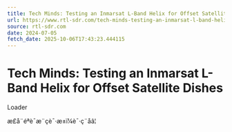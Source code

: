 ```yaml
---
title: Tech Minds: Testing an Inmarsat L-Band Helix for Offset Satellite Dishes
url: https://www.rtl-sdr.com/tech-minds-testing-an-inmarsat-l-band-helix-for-offset-satellite-dishes/
source: rtl-sdr.com
date: 2024-07-05
fetch_date: 2025-10-06T17:43:23.444115
---
```


# Tech Minds: Testing an Inmarsat L-Band Helix for Offset Satellite Dishes

Loader

æ­£å¨éªè¯æ¨çè¯·æ±ï¼è¯·ç¨åâ¦